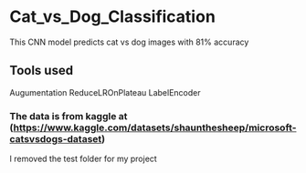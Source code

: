 # Cat_vs_Dog_Classification
 This CNN model predicts cat vs dog images with 81% accuracy
## Tools used 
 Augumentation
 ReduceLROnPlateau
 LabelEncoder
### The data is from kaggle at (https://www.kaggle.com/datasets/shaunthesheep/microsoft-catsvsdogs-dataset)
I removed the test folder for my project
